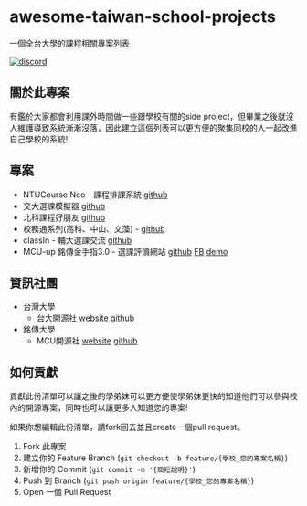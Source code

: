 # awesome-taiwan-school-projects
一個全台大學的課程相關專案列表

[![discord][discord-shield]][discord-url]

## 關於此專案
有鑑於大家都會利用課外時間做一些跟學校有關的side project，但畢業之後就沒人維護導致系統漸漸沒落，因此建立這個列表可以更方便的聚集同校的人一起改進自己學校的系統!

## 專案
* NTUCourse Neo - 課程排課系統 [github](https://github.com/NTUCourse-Neo)
* 交大選課模擬器 [github](https://github.com/splitline/NCTUwU)
* 北科課程好朋友 [github](https://github.com/NTUCourse-Neo)
* 校務通系列(高科、中山、文藻) - [github](https://github.com/abc873693/ap_common)
* classIn - 輔大選課交流 [github](https://github.com/charlieworld/classIn)
* MCU-up 銘傳金手指3.0 - 選課評價網站 [github](https://github.com/mcuosc/MCU-up) [FB](https://www.facebook.com/upMCU) [demo](https://up.mcuosc.dev/)

## 資訊社團
* 台灣大學
  * 台大開源社 [website](https://ntuosc.org/) [github](https://github.com/NTUOSC)
* 銘傳大學
  * MCU開源社 [website](https://www.mcuosc.dev/) [github](https://github.com/mcuosc) 

## 如何貢獻
貢獻此份清單可以讓之後的學弟妹可以更方便使學弟妹更快的知道他們可以參與校內的開源專案，同時也可以讓更多人知道您的專案!

如果你想編輯此份清單，請fork回去並且create一個pull request。

1. Fork 此專案 
2. 建立你的 Feature Branch (`git checkout -b feature/{學校_您的專案名稱}`)
3. 新增你的 Commit  (`git commit -m '{簡短說明}'`)
4. Push 到 Branch (`git push origin feature/{學校_您的專案名稱}`)
5. Open 一個 Pull Request

[discord-shield]: https://img.shields.io/badge/-Discord-black.svg?style=for-the-badge&logo=discord&colorB=555
[discord-url]: https://discord.gg/kRMDa3CP

